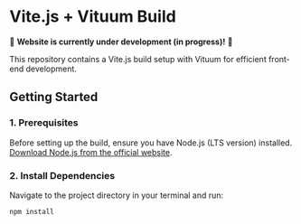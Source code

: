 # Vite.js + Vituum Build

🚧 **Website is currently under development (in progress)!** 🚧

This repository contains a Vite.js build setup with Vituum for efficient front-end development.

## Getting Started

### 1. Prerequisites

Before setting up the build, ensure you have Node.js (LTS version) installed.
[Download Node.js from the official website](https://nodejs.org/en/download).

### 2. Install Dependencies

Navigate to the project directory in your terminal and run:

```bash
npm install
